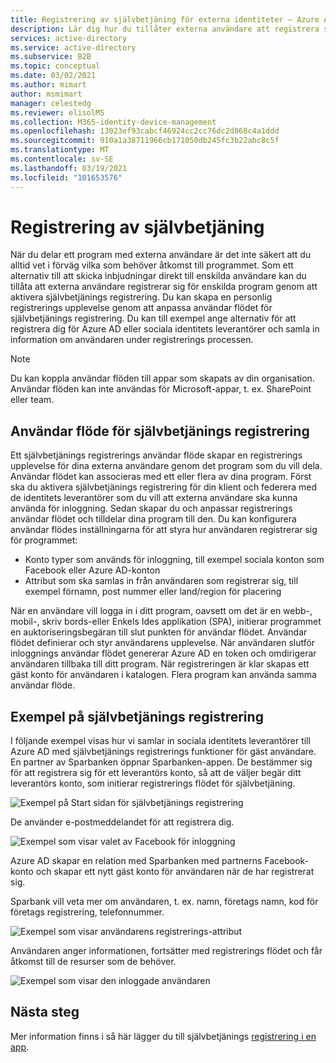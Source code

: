 ```yaml
---
title: Registrering av självbetjäning för externa identiteter – Azure AD
description: Lär dig hur du tillåter externa användare att registrera sig för dina program genom att aktivera självbetjänings registrering. Skapa en personlig registrerings upplevelse genom att anpassa användar flödet för självbetjänings registrering.
services: active-directory
ms.service: active-directory
ms.subservice: B2B
ms.topic: conceptual
ms.date: 03/02/2021
ms.author: mimart
author: msmimart
manager: celestedg
ms.reviewer: elisolMS
ms.collection: M365-identity-device-management
ms.openlocfilehash: 13023ef93cabcf46924cc2cc76dc2d868c4a1ddd
ms.sourcegitcommit: 910a1a38711966cb171050db245fc3b22abc8c5f
ms.translationtype: MT
ms.contentlocale: sv-SE
ms.lasthandoff: 03/19/2021
ms.locfileid: "101653576"
---
```

# <a name="self-service-sign-up"></a>Registrering av självbetjäning

När du delar ett program med externa användare är det inte säkert att du alltid vet i förväg vilka som behöver åtkomst till programmet. Som ett alternativ till att skicka inbjudningar direkt till enskilda användare kan du tillåta att externa användare registrerar sig för enskilda program genom att aktivera självbetjänings registrering. Du kan skapa en personlig registrerings upplevelse genom att anpassa användar flödet för självbetjänings registrering. Du kan till exempel ange alternativ för att registrera dig för Azure AD eller sociala identitets leverantörer och samla in information om användaren under registrerings processen.

> [!NOTE]
> Du kan koppla användar flöden till appar som skapats av din organisation. Användar flöden kan inte användas för Microsoft-appar, t. ex. SharePoint eller team.

## <a name="user-flow-for-self-service-sign-up"></a>Användar flöde för självbetjänings registrering

Ett självbetjänings registrerings användar flöde skapar en registrerings upplevelse för dina externa användare genom det program som du vill dela. Användar flödet kan associeras med ett eller flera av dina program. Först ska du aktivera självbetjänings registrering för din klient och federera med de identitets leverantörer som du vill att externa användare ska kunna använda för inloggning. Sedan skapar du och anpassar registrerings användar flödet och tilldelar dina program till den.
Du kan konfigurera användar flödes inställningarna för att styra hur användaren registrerar sig för programmet:

- Konto typer som används för inloggning, till exempel sociala konton som Facebook eller Azure AD-konton
- Attribut som ska samlas in från användaren som registrerar sig, till exempel förnamn, post nummer eller land/region för placering

När en användare vill logga in i ditt program, oavsett om det är en webb-, mobil-, skriv bords-eller Enkels Ides applikation (SPA), initierar programmet en auktoriseringsbegäran till slut punkten för användar flödet. Användar flödet definierar och styr användarens upplevelse. När användaren slutför inloggnings användar flödet genererar Azure AD en token och omdirigerar användaren tillbaka till ditt program. När registreringen är klar skapas ett gäst konto för användaren i katalogen. Flera program kan använda samma användar flöde.

## <a name="example-of-self-service-sign-up"></a>Exempel på självbetjänings registrering

I följande exempel visas hur vi samlar in sociala identitets leverantörer till Azure AD med självbetjänings registrerings funktioner för gäst användare.  
En partner av Sparbanken öppnar Sparbanken-appen. De bestämmer sig för att registrera sig för ett leverantörs konto, så att de väljer begär ditt leverantörs konto, som initierar registrerings flödet för självbetjäning.

![Exempel på Start sidan för självbetjänings registrering](media/self-service-sign-up-overview/example-start-sign-up-flow.png)

De använder e-postmeddelandet för att registrera dig.

![Exempel som visar valet av Facebook för inloggning](media/self-service-sign-up-overview/example-sign-in-with-facebook.png)

Azure AD skapar en relation med Sparbanken med partnerns Facebook-konto och skapar ett nytt gäst konto för användaren när de har registrerat sig.

Sparbank vill veta mer om användaren, t. ex. namn, företags namn, kod för företags registrering, telefonnummer.

![Exempel som visar användarens registrerings-attribut](media/self-service-sign-up-overview/example-enter-user-attributes.png)

Användaren anger informationen, fortsätter med registrerings flödet och får åtkomst till de resurser som de behöver.

![Exempel som visar den inloggade användaren](media/self-service-sign-up-overview/example-signed-in.png)

## <a name="next-steps"></a>Nästa steg

 Mer information finns i så här lägger du till självbetjänings [registrering i en app](self-service-sign-up-user-flow.md).